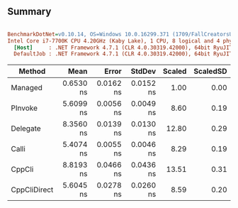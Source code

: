 ﻿## Summary

``` ini

BenchmarkDotNet=v0.10.14, OS=Windows 10.0.16299.371 (1709/FallCreatorsUpdate/Redstone3)
Intel Core i7-7700K CPU 4.20GHz (Kaby Lake), 1 CPU, 8 logical and 4 physical cores
  [Host]     : .NET Framework 4.7.1 (CLR 4.0.30319.42000), 64bit RyuJIT-v4.7.2633.0
  DefaultJob : .NET Framework 4.7.1 (CLR 4.0.30319.42000), 64bit RyuJIT-v4.7.2633.0


```
|       Method |      Mean |     Error |    StdDev | Scaled | ScaledSD |
|------------- |----------:|----------:|----------:|-------:|---------:|
|      Managed | 0.6530 ns | 0.0162 ns | 0.0152 ns |   1.00 |     0.00 |
|      PInvoke | 5.6099 ns | 0.0056 ns | 0.0049 ns |   8.60 |     0.19 |
|     Delegate | 8.3560 ns | 0.0139 ns | 0.0130 ns |  12.80 |     0.29 |
|        Calli | 5.4074 ns | 0.0055 ns | 0.0046 ns |   8.29 |     0.19 |
|       CppCli | 8.8193 ns | 0.0466 ns | 0.0436 ns |  13.51 |     0.31 |
| CppCliDirect | 5.6045 ns | 0.0278 ns | 0.0260 ns |   8.59 |     0.20 |
